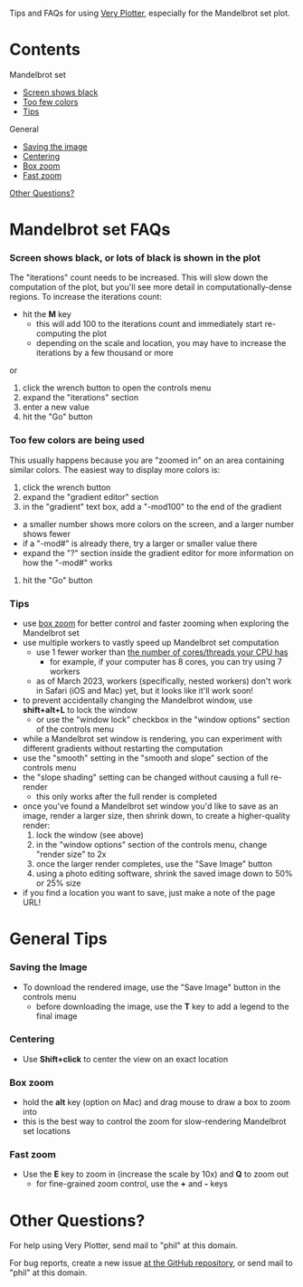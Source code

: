 
[//]: # (gen-title: Very Plotter Tips - philthompson.me)

[//]: # (gen-keywords: very plotter, help, tips, mandelbrot set)

[//]: # (gen-description: Tips for using Very Plotter, especially for the Mandelbrot set viewer)

[//]: # (gen-meta-end)

Tips and FAQs for using <a target="_blank" href="${SITE_ROOT_REL}/very-plotter/">Very Plotter</a>, especially for the Mandelbrot set plot.

# Contents

Mandelbrot set

* [Screen shows black](#mandel-screen-black)
* [Too few colors](#mandel-too-few-colors)
* [Tips](#mandel-tips)

General

* [Saving the image](#save-image)
* [Centering](#centering)
* [Box zoom](#box-zoom)
* [Fast zoom](#fast-zoom)

[Other Questions?](#other)

# Mandelbrot set FAQs

### <a name="mandel-screen-black"></a>Screen shows black, or lots of black is shown in the plot

The "iterations" count needs to be increased.  This will slow down the computation of the plot, but you'll see more detail in computationally-dense regions.  To increase the iterations count:

* hit the **M** key
  * this will add 100 to the iterations count and immediately start re-computing the plot
  * depending on the scale and location, you may have to increase the iterations by a few thousand or more

or

1. click the wrench button to open the controls menu
1. expand the "iterations" section
1. enter a new value
1. hit the "Go" button

### <a name="mandel-too-few-colors"></a>Too few colors are being used

This usually happens because you are "zoomed in" on an area containing similar colors.  The easiest way to display more colors is:

1. click the wrench button
1. expand the "gradient editor" section
1. in the "gradient" text box, add a "-mod100" to the end of the gradient
  * a smaller number shows more colors on the screen, and a larger number shows fewer
  * if a "-mod#" is already there, try a larger or smaller value there
  * expand the "?" section inside the gradient editor for more information on how the "-mod#" works
1. hit the "Go" button

### <a name="mandel-tips"></a>Tips

* use [box zoom](#box-zoom) for better control and faster zooming when exploring the Mandelbrot set
* use multiple workers to vastly speed up Mandelbrot set computation
  * use 1 fewer worker than <a target="_blank" href="https://www.howtogeek.com/762125/how-to-see-how-many-cores-your-processor-has/">the number of cores/threads your CPU has</a>
    * for example, if your computer has 8 cores, you can try using 7 workers
  * as of March 2023, workers (specifically, nested workers) don't work in Safari (iOS and Mac) yet, but it looks like it'll work soon!
* to prevent accidentally changing the Mandelbrot window, use **shift+alt+L** to lock the window
  * or use the "window lock" checkbox in the "window options" section of the controls menu
* while a Mandelbrot set window is rendering, you can experiment with different gradients without restarting the computation
* use the "smooth" setting in the "smooth and slope" section of the controls menu
* the "slope shading" setting can be changed without causing a full re-render
  * this only works after the full render is completed
* once you've found a Mandelbrot set window you'd like to save as an image, render a larger size, then shrink down, to create a higher-quality render:
  1. lock the window (see above)
  1. in the "window options" section of the controls menu, change "render size" to 2x
  1. once the larger render completes, use the "Save Image" button
  1. using a photo editing software, shrink the saved image down to 50% or 25% size
* if you find a location you want to save, just make a note of the page URL!

# General Tips

### <a name="save-image"></a>Saving the Image

* To download the rendered image, use the "Save Image" button in the controls menu
  * before downloading the image, use the **T** key to add a legend to the final image

### <a name="centering"></a>Centering

* Use **Shift+click** to center the view on an exact location

### <a name="box-zoom"></a>Box zoom

* hold the **alt** key (option on Mac) and drag mouse to draw a box to zoom into
* this is the best way to control the zoom for slow-rendering Mandelbrot set locations

### <a name="fast-zoom"></a>Fast zoom

* Use the **E** key to zoom in (increase the scale by 10x) and **Q** to zoom out
  * for fine-grained zoom control, use the **+** and **-** keys

# <a name="other"></a>Other Questions?

For help using Very Plotter, send mail to "phil" at this domain.

For bug reports, create a new issue <a target="_blank" href="https://github.com/philthompson/visualize-primes/issues">at the GitHub repository</a>, or send mail to "phil" at this domain.